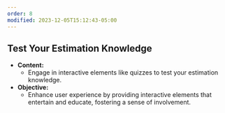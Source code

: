 ```yaml
---
order: 8
modified: 2023-12-05T15:12:43-05:00
---
```

## Test Your Estimation Knowledge

- **Content:**
    - Engage in interactive elements like quizzes to test your estimation knowledge.
- **Objective:**
    - Enhance user experience by providing interactive elements that entertain and educate, fostering a sense of involvement.